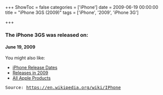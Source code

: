 +++
ShowToc = false
categories = ['iPhone']
date = 2009-06-19 00:00:00
title = "iPhone 3GS (2009)"
tags = ['iPhone', '2009', 'iPhone 3G']

+++

### The iPhone 3GS was released on: 
#### June 19, 2009


<!--more-->


    
You might also like:

- [iPhone Release Dates](https://AppleReleaseDate.com/categories/iphone/)
- [Releases in 2009](https://AppleReleaseDate.com/tags/2009/)
- [All Apple Products](https://AppleReleaseDate.com/categories/)



<kbd> Source: https://en.wikipedia.org/wiki/IPhone</kbd>

